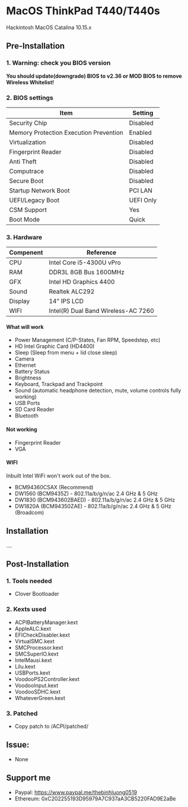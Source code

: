 # MacOS ThinkPad T440/T440s

Hackintosh MacOS Catalina 10.15.x

## Pre-Installation

### 1. Warning: check you BIOS version

**You should update(downgrade) BIOS to v2.36 or MOD BIOS to remove Wireless Whitelist!**

### 2. BIOS settings

| Item | Setting |
| ------------- | ------------ |
| Security Chip | Disabled |
| Memory Protection Execution Prevention | Enabled |
| Virtualization | Disabled |
| Fingerprint Reader | Disabled |
| Anti Theft | Disabled |
| Computrace | Disabled |
| Secure Boot | Disabled |
| Startup Network Boot | PCI LAN |
| UEFI/Legacy Boot | UEFI Only |
| CSM Support | Yes |
| Boot Mode | Quick |


### 3. Hardware

|Compenent|Reference|
|---|---|
|CPU|Intel Core i5-4300U vPro|
|RAM|DDR3L 8GB Bus 1600MHz|
|GFX|Intel HD Graphics 4400|
|Sound|Realtek ALC292|
|Display|14" IPS LCD|
|WIFI|Intel(R) Dual Band Wireless-AC 7260|

#### What will work

- Power Management (C/P-States, Fan RPM, Speedstep, etc)
- HD Intel Graphic Card (HD4400)
- Sleep (Sleep from menu + lid close sleep)
- Camera
- Ethernet
- Battery Status
- Brightness
- Keyboard, Trackpad and Trackpoint
- Sound (automatic headphone detection, mute, volume controls fully working)
- USB Ports
- SD Card Reader
- Bluetooth

#### Not working

- Fingerprint Reader
- VGA

#### WIFI

Inbuilt Intel WiFi won't work out of the box.

- BCM94360CSAX (Recommend)
- DW1560 (BCM9435Z) - 802.11a/b/g/n/ac 2.4 GHz & 5 GHz
- DW1830 (BCM943602BAED) - 802.11a/b/g/n/ac 2.4 GHz & 5 GHz
- DW1820A (BCM94350ZAE) - 802.11a/b/g/n/ac 2.4 GHz & 5 GHz (Broadcom)

## Installation

....

## Post-Installation


### 1. Tools needed

- Clover Bootloader

### 2. Kexts used

- ACPIBatteryManager.kext
- AppleALC.kext
- EFICheckDisabler.kext
- VirtualSMC.kext
- SMCProcessor.kext
- SMCSuperIO.kext
- IntelMausi.kext
- Lilu.kext
- USBPorts.kext
- VoodooPS2Controller.kext
- VoodooInput.kext
- VoodooSDHC.kext
- WhateverGreen.kext

### 3. Patched

- Copy patch to /ACPI/patched/

## Issue:

- None

## Support me

- Paypal: <https://www.paypal.me/thebinhluong0519>
- Ethereum: 0xC202255193D95979A7C937aA3CB5220FAD9E2aBe
